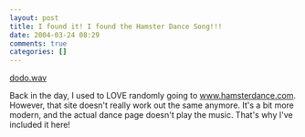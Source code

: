 ```yaml
---
layout: post
title: I found it! I found the Hamster Dance Song!!!
date: 2004-03-24 08:29
comments: true
categories: []
---
```

<a href="http://peterfilias.com/archives/dodo.wav">dodo.wav</a>

Back in the day, I used to LOVE randomly going to www.hamsterdance.com. However, that site doesn't really work out the same anymore. It's a bit more modern, and the actual dance page doesn't play the music. That's why I've included it here!
